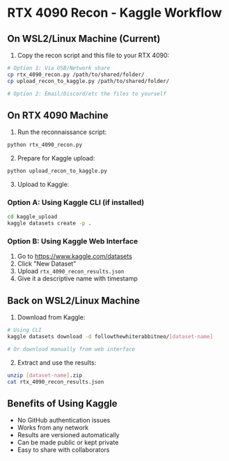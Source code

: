 # RTX 4090 Recon - Kaggle Workflow

## On WSL2/Linux Machine (Current)

1. Copy the recon script and this file to your RTX 4090:
```bash
# Option 1: Via USB/Network share
cp rtx_4090_recon.py /path/to/shared/folder/
cp upload_recon_to_kaggle.py /path/to/shared/folder/

# Option 2: Email/Discord/etc the files to yourself
```

## On RTX 4090 Machine

1. Run the reconnaissance script:
```bash
python rtx_4090_recon.py
```

2. Prepare for Kaggle upload:
```bash
python upload_recon_to_kaggle.py
```

3. Upload to Kaggle:

### Option A: Using Kaggle CLI (if installed)
```bash
cd kaggle_upload
kaggle datasets create -p .
```

### Option B: Using Kaggle Web Interface
1. Go to https://www.kaggle.com/datasets
2. Click "New Dataset"
3. Upload `rtx_4090_recon_results.json`
4. Give it a descriptive name with timestamp

## Back on WSL2/Linux Machine

1. Download from Kaggle:
```bash
# Using CLI
kaggle datasets download -d followthewhiterabbitneo/[dataset-name]

# Or download manually from web interface
```

2. Extract and use the results:
```bash
unzip [dataset-name].zip
cat rtx_4090_recon_results.json
```

## Benefits of Using Kaggle
- No GitHub authentication issues
- Works from any network
- Results are versioned automatically
- Can be made public or kept private
- Easy to share with collaborators
